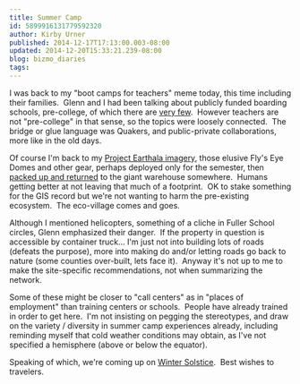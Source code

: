 ```yaml
---
title: Summer Camp
id: 5899916131779592320
author: Kirby Urner
published: 2014-12-17T17:13:00.003-08:00
updated: 2014-12-20T15:33:21.239-08:00
blog: bizmo_diaries
tags: 
---
```


I was back to my "boot camps for teachers" meme today, this time including their families.  Glenn and I had been talking about publicly funded boarding schools, pre-college, of which there are [very few](http://mathforum.org/kb/thread.jspa?threadID=2665253).  However teachers are not "pre-college" in that sense, so the topics were loosely connected.  The bridge or glue language was Quakers, and public-private collaborations, more like in the old days.

Of course I'm back to my [Project Earthala imagery](http://controlroom.blogspot.com/search?q=Earthala), those elusive Fly's Eye Domes and other gear, perhaps deployed only for the semester, then [packed up and returned](http://controlroom.blogspot.com/2006/08/hexapent-housing.html) to the giant warehouse somewhere.  Humans getting better at not leaving that much of a footprint.  OK to stake something for the GIS record but we're not wanting to harm the pre-existing ecosystem.  The eco-village comes and goes.

Although I mentioned helicopters, something of a cliche in Fuller School circles, Glenn emphasized their danger.  If the property in question is accessible by container truck... I'm just not into building lots of roads (defeats the purpose), more into making do and/or letting roads go back to nature (some counties over-built, lets face it).  Anyway it's not up to me to make the site-specific recommendations, not when summarizing the network.

Some of these might be closer to "call centers" as in "places of employment" than training centers or schools.  People have already trained in order to get here.  I'm not insisting on pegging the stereotypes, and draw on the variety / diversity in summer camp experiences already, including reminding myself that cold weather conditions may obtain, as I've not specified a hemisphere (above or below the equator).

Speaking of which, we're coming up on [Winter Solstice](http://worldgame.blogspot.com/2014/12/wanderers-solstice-party.html).  Best wishes to travelers.